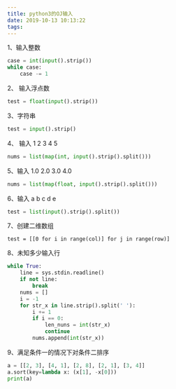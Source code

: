 ```yaml
---
title: python3的OJ输入
date: 2019-10-13 10:13:22
tags:
---
```




1、输入整数

```python
case = int(input().strip())
while case:
	case -= 1
```

2、 输入浮点数

```python
test = float(input().strip())
```

3、字符串

```python
test = input().strip()
```

4、 输入  1    2    3    4    5

```python
nums = list(map(int, input().strip().split()))
```

5、输入   1.0    2.0    3.0    4.0

```python
nums = list(map(float, input().strip().split()))
```

6、输入    a    b    c    d   e

```python
test = list(input().strip().split())
```

7、创建二维数组

```
test = [[0 for i in range(col)] for j in range(row)]
```

8、未知多少输入行

```python
while True:
    line = sys.stdin.readline()
    if not line:
        break
    nums = []
    i = -1
    for str_x in line.strip().split(' '):
        i += 1
        if i == 0:
            len_nuns = int(str_x)
            continue
        nums.append(int(str_x))
```

9、满足条件一的情况下对条件二排序

```python
a = [[2, 3], [4, 1], [2, 8], [2, 1], [3, 4]]
a.sort(key=lambda x: (x[1], -x[0]))
print(a)
```

